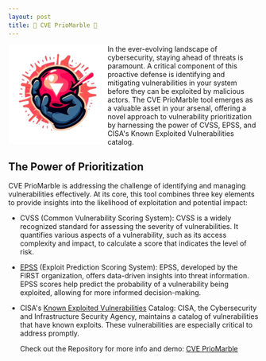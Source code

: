 ```yaml
---
layout: post
title: 🔮 CVE PrioMarble 🔮
---
```




<img height="200" align="left" src="https://github.com/BenjiTrapp/cve-prio-marble/raw/main/static/cve-priomarble-logo.png">
In the ever-evolving landscape of cybersecurity, staying ahead of threats is paramount. A critical component of this proactive defense is identifying and mitigating vulnerabilities in your system before they can be exploited by malicious actors. The CVE PrioMarble tool emerges as a valuable asset in your arsenal, offering a novel approach to vulnerability prioritization by harnessing the power of CVSS, EPSS, and CISA's Known Exploited Vulnerabilities catalog.

## The Power of Prioritization
CVE PrioMarble is addressing the challenge of identifying and managing vulnerabilities effectively. At its core, this tool combines three key elements to provide insights into the likelihood of exploitation and potential impact:

* CVSS (Common Vulnerability Scoring System):
  CVSS is a widely recognized standard for assessing the severity of vulnerabilities. It quantifies various aspects of a vulnerability, such as its access complexity and impact, to calculate a score that indicates the level of risk.
* [EPSS](https://www.first.org/epss/data_stats) (Exploit Prediction Scoring System):
  EPSS, developed by the FIRST organization, offers data-driven insights into threat information. EPSS scores help predict the probability of a vulnerability being exploited, allowing for more informed decision-making.
* CISA's [Known Exploited Vulnerabilities](https://www.cisa.gov/known-exploited-vulnerabilities-catalog) Catalog: 
  CISA, the Cybersecurity and Infrastructure Security Agency, maintains a catalog of vulnerabilities that have known exploits. These vulnerabilities are especially critical to address promptly.

  Check out the Repository for more info and demo: [CVE PrioMarble](https://github.com/BenjiTrapp/cve-prio-marble)
